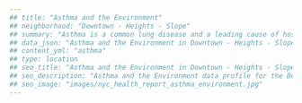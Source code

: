 ```yaml
---
## title: "Asthma and the Environment"
## neighborhood: "Downtown - Heights - Slope"
## summary: "Asthma is a common lung disease and a leading cause of hospitalizations for children under 15 years old. This report provides a summary of asthma indicators by neighborhood. It also describes housing and neighborhood characteristics that can make asthma worse."
## data_json: "Asthma and the Environment in Downtown - Heights - Slope"
## content_yml: "asthma"
## type: location
## seo_title: "Asthma and the Environment in Downtown - Heights - Slope"
## seo_description: "Asthma and the Environment data profile for the Downtown - Heights - Slope neighborhood of NYC."
## seo_image: "images/nyc_health_report_asthma_environment.jpg"
---
```

